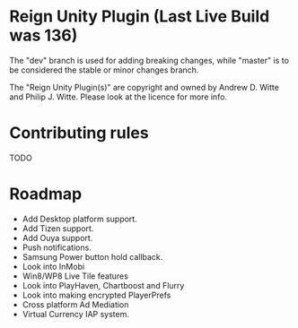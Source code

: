 Reign Unity Plugin (Last Live Build was 136)
==================
The "dev" branch is used for adding breaking changes, while "master" is to be considered the stable or minor changes branch.

The "Reign Unity Plugin(s)" are copyright and owned by Andrew D. Witte and Philip J. Witte.
Please look at the licence for more info.

Contributing rules
========================================================================
TODO

Roadmap
========================================================================
- Add Desktop platform support.
- Add Tizen support.
- Add Ouya support.
- Push notifications.
- Samsung Power button hold callback.
- Look into InMobi
- Win8/WP8 Live Tile features
- Look into PlayHaven, Chartboost and Flurry
- Look into making encrypted PlayerPrefs
- Cross platform Ad Mediation
- Virtual Currency IAP system.
